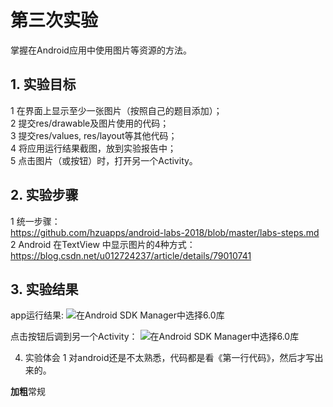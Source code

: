 # 第三次实验 
掌握在Android应用中使用图片等资源的方法。
## 1. 实验目标
1    在界面上显示至少一张图片（按照自己的题目添加）；  
2    提交res/drawable及图片使用的代码；  
3    提交res/values, res/layout等其他代码；  
4    将应用运行结果截图，放到实验报告中；  
5    点击图片（或按钮）时，打开另一个Activity。  
## 2. 实验步骤

1   统一步骤：  
    https://github.com/hzuapps/android-labs-2018/blob/master/labs-steps.md  
2   Android 在TextView 中显示图片的4种方式：  
    https://blog.csdn.net/u012724237/article/details/79010741  


## 3. 实验结果
app运行结果:
![在Android SDK Manager中选择6.0库](https://github.com/liangzhuoh/android-labs-2018/blob/master/soft1614080902328/%E7%AC%AC%E4%B8%80%E4%B8%AA%E6%B4%BB%E5%8A%A8%E7%95%8C%E9%9D%A2.png "配置教育网下载代理")


点击按钮后调到另一个Activity：
![在Android SDK Manager中选择6.0库](https://github.com/liangzhuoh/android-labs-2018/blob/master/soft1614080902328/%E7%AC%AC%E4%BA%8C%E4%B8%AA%E6%B4%BB%E5%8A%A8%E7%95%8C%E9%9D%A2.png "配置教育网下载代理")


4. 实验体会
1 对android还是不太熟悉，代码都是看《第一行代码》，然后才写出来的。

**加粗**常规
